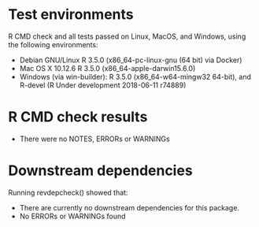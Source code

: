 # Test environments

R CMD check and all tests passed on Linux, MacOS, and Windows, using the following environments:

* Debian GNU/Linux R 3.5.0 (x86_64-pc-linux-gnu (64 bit) via Docker)
* Mac OS X 10.12.6 R 3.5.0 (x86_64-apple-darwin15.6.0) 
* Windows (via win-builder): R 3.5.0 (x86_64-w64-mingw32 64-bit), and R-devel (R Under development 2018-06-11 r74889)

# R CMD check results

* There were no NOTES, ERRORs or WARNINGs

# Downstream dependencies

Running revdepcheck() showed that:

* There are currently no downstream dependencies for this package.
* No ERRORs or WARNINGs found
